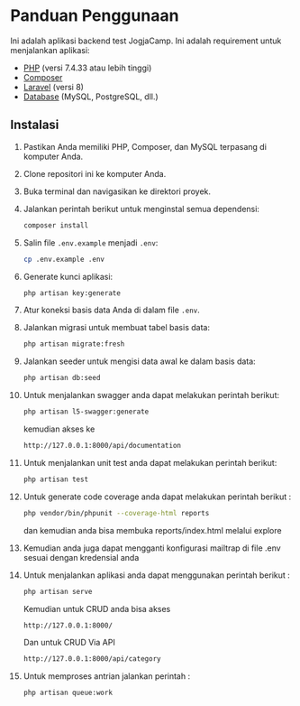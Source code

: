 # Panduan Penggunaan

Ini adalah aplikasi backend test JogjaCamp.
Ini adalah requirement untuk menjalankan aplikasi:

- [PHP](https://www.php.net/) (versi 7.4.33 atau lebih tinggi)
- [Composer](https://getcomposer.org/)
- [Laravel](https://laravel.com/) (versi 8)
- [Database](https://www.mysql.com/) (MySQL, PostgreSQL, dll.)

## Instalasi

1. Pastikan Anda memiliki PHP, Composer, dan MySQL terpasang di komputer Anda.
2. Clone repositori ini ke komputer Anda.
3. Buka terminal dan navigasikan ke direktori proyek.
4. Jalankan perintah berikut untuk menginstal semua dependensi:

    ```bash
    composer install
    ```

5. Salin file `.env.example` menjadi `.env`:

    ```bash
    cp .env.example .env
    ```

6. Generate kunci aplikasi:

    ```bash
    php artisan key:generate
    ```

7. Atur koneksi basis data Anda di dalam file `.env`.
8. Jalankan migrasi untuk membuat tabel basis data:

    ```bash
    php artisan migrate:fresh
    ```

9. Jalankan seeder untuk mengisi data awal ke dalam basis data:

    ```bash
    php artisan db:seed
    ```
10. Untuk menjalankan swagger anda dapat melakukan perintah berikut:
    ```bash
    php artisan l5-swagger:generate
    ```
    kemudian akses ke 
    ```bash
    http://127.0.0.1:8000/api/documentation
    ```
11. Untuk menjalankan unit test anda dapat melakukan perintah berikut:
    ```bash
    php artisan test
    ```
12. Untuk generate code coverage anda dapat melakukan perintah berikut :
    ```bash
    php vendor/bin/phpunit --coverage-html reports
    ```
    dan kemudian anda bisa membuka reports/index.html melalui explore
13. Kemudian anda juga dapat mengganti konfigurasi mailtrap di file .env sesuai dengan kredensial anda
14. Untuk menjalankan aplikasi anda dapat menggunakan perintah berikut :
    ```bash
    php artisan serve
    ```
    Kemudian untuk CRUD anda bisa akses 
    ```bash
    http://127.0.0.1:8000/
    ``` 
    Dan untuk CRUD Via API
    ```bash
    http://127.0.0.1:8000/api/category
    ```
15. Untuk memproses antrian jalankan perintah :
    ```bash
    php artisan queue:work
    ```
